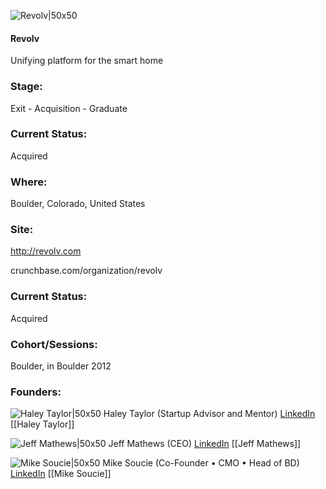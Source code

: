 

![Revolv|50x50](https://apimg.techstars.com/connect/images/image_files/52b8/b3aa/39fc/1082/f000/0001/original/revolv.jpg)

#### Revolv
Unifying platform for the smart home

### Stage: 
Exit - Acquisition - Graduate 

### Current Status: 
Acquired

### Where:
Boulder, Colorado, United States

### Site:
http://revolv.com



crunchbase.com/organization/revolv

### Current Status: 
Acquired

### Cohort/Sessions: 
Boulder, in Boulder 2012

### Founders: 

![Haley Taylor|50x50](https://apimg.techstars.com/connect/images/image_files/5c8ffeeaa36c11652f000020/original/Haley_Cusco.jpg) Haley Taylor (Startup Advisor and Mentor) [LinkedIn](https://linkedin.com/in/haleyapriltaylor) [[Haley Taylor]]

![Jeff Mathews|50x50](https://apimg.techstars.com/connect/images/image_files/5996357fc9aec70b61000005/original/jeff-head-shot4.png) Jeff Mathews (CEO) [LinkedIn](https://linkedin.com/in/jeffrey-mathews) [[Jeff Mathews]]

![Mike Soucie|50x50](https://s3.amazonaws.com/founders-techstars-images/003E000000Gl4BsIAJ.jpg) Mike Soucie (Co-Founder • CMO • Head of BD) [LinkedIn](https://linkedin.com/in/msoucie) [[Mike Soucie]]


